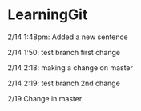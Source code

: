 LearningGit
===========

2/14 1:48pm: Added a new sentence

2/14 1:50: test branch first change

2/14 2:18: making a change on master

2/14 2:19: test branch 2nd change

2/19 Change in master